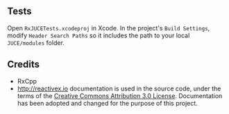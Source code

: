 ## Tests

Open `RxJUCETests.xcodeproj` in Xcode. In the project's `Build Settings`, modify `Header Search Paths` so it includes the path to your local `JUCE/modules` folder.



## Credits

- RxCpp
- http://reactivex.io documentation is used in the source code, under the terms of the [Creative Commons Attribution 3.0 License](https://creativecommons.org/licenses/by/3.0/). Documentation has been adopted and changed for the purpose of this project.